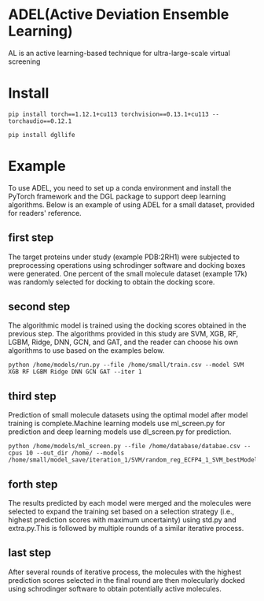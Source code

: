 # ADEL(Active Deviation Ensemble Learning)
AL is an active learning-based technique for ultra-large-scale virtual screening
# Install
```
pip install torch==1.12.1+cu113 torchvision==0.13.1+cu113 --torchaudio==0.12.1
```
```
pip install dgllife
```
# Example
To use ADEL, you need to set up a conda environment and install the PyTorch framework and the DGL package to support deep learning algorithms. Below is an example of using ADEL for a small dataset, provided for readers' reference.
## first step
The target proteins under study (example PDB:2RH1) were subjected to preprocessing operations using schrodinger software and docking boxes were generated. One percent of the small molecule dataset (example 17k) was randomly selected for docking to obtain the docking score.
## second step
The algorithmic model is trained using the docking scores obtained in the previous step.
The algorithms provided in this study are SVM, XGB, RF, LGBM, Ridge, DNN, GCN, and GAT, and the reader can choose his own algorithms to use based on the examples below.
```
python /home/models/run.py --file /home/small/train.csv --model SVM XGB RF LGBM Ridge DNN GCN GAT --iter 1
```
## third step
Prediction of small molecule datasets using the optimal model after model training is complete.Machine learning models use ml_screen.py for prediction and deep learning models use dl_screen.py for prediction.
```
python /home/models/ml_screen.py --file /home/database/databae.csv --cpus 10 --out_dir /home/ --models /home/small/model_save/iteration_1/SVM/random_reg_ECFP4_1_SVM_bestModel.pkl
```
## forth step
The results predicted by each model were merged and the molecules were selected to expand the training set based on a selection strategy (i.e., highest prediction scores with maximum uncertainty) using std.py and extra.py.This is followed by multiple rounds of a similar iterative process.
## last step
After several rounds of iterative process, the molecules with the highest prediction scores selected in the final round are then molecularly docked using schrodinger software to obtain potentially active molecules.
